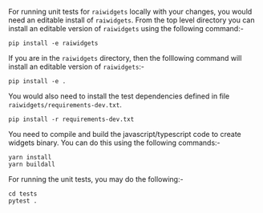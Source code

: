 For running unit tests for `raiwidgets` locally with your changes, you would need an editable install of `raiwidgets`. From the top level directory you can install an editable version of `raiwidgets` using the following command:-

```
pip install -e raiwidgets
```

If you are in the `raiwidgets` directory, then the folllowing command will install an editable version of `raiwidgets`:-

```
pip install -e .
```

You would also need to install the test dependencies defined in file `raiwidgets/requirements-dev.txt`. 

```
pip install -r requirements-dev.txt
```

You need to compile and build the javascript/typescript code to create widgets binary. You can do this using the following commands:-
```
yarn install
yarn buildall
```  

For running the unit tests, you may do the following:-

```
cd tests
pytest .
```
